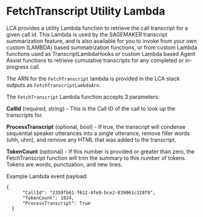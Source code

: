 # FetchTranscript Utility Lambda

LCA provides a utility Lambda function to retrieve the call transcript for a given call id. This Lambda is used by the SAGEMAKER transcript summarization feature, and is also available for you to invoke from your own custom (LAMBDA) based summatrization functions, or from custom Lambda functions used as TranscriptLambdaHooks or custom Lambda based Agent Assist functions to retrieve cumulative transcripts for any completed or in-progress call.

The ARN for the `FetchTranscript` lambda is provided in the LCA stack outputs as `FetchTranscriptLambdaArn`.

The `FetchTranscript` Lambda function accepts 3 parameters:

**CallId** (required, string) - This is the Call ID of the call to look up the transcripts for.

**ProcessTranscript** (optional, bool) - If true, the transcript will condense sequential speaker utterances into a single utterance, remove filler words (uhh, uhm), and remove any HTML that was added to the transcript. 

**TokenCount** (optional) - If this number is provided or greater than zero, the FetchTranscript function will trim the summary to this number of tokens. Tokens are words, punctuation, and new lines.

Example Lambda event payload:

```
{
      "CallId": "2359fb61-f612-4fe9-bce2-839061c328f9",
      "TokenCount": 1024,
      "ProcessTranscript": True
  }
```

